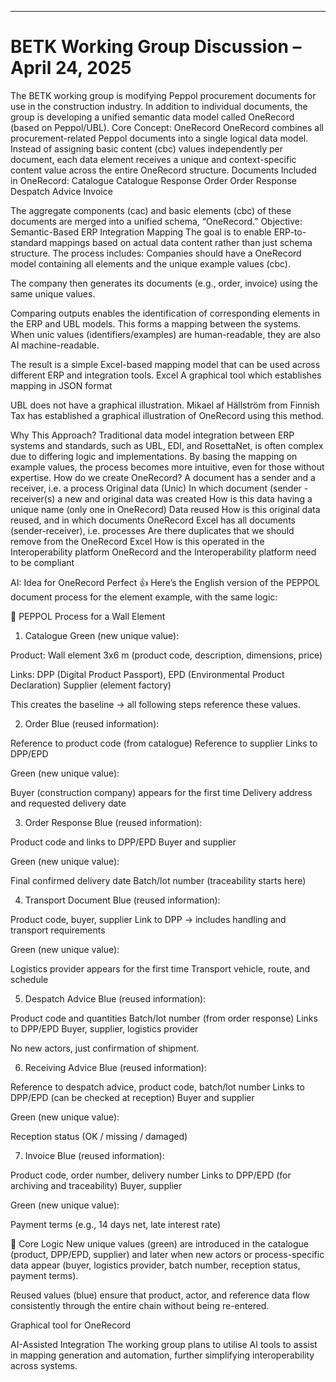 


---


# BETK Working Group Discussion – April 24, 2025

The BETK working group is modifying Peppol procurement documents for use in the construction industry. In addition to individual documents, the group is developing a unified semantic data model called OneRecord (based on Peppol/UBL).
Core Concept: OneRecord
OneRecord combines all procurement-related Peppol documents into a single logical data model. Instead of assigning basic content (cbc) values independently per document, each data element receives a unique and context-specific content value across the entire OneRecord structure.
Documents Included in OneRecord:
Catalogue
Catalogue Response
Order
Order Response
Despatch Advice
Invoice


The aggregate components (cac) and basic elements (cbc) of these documents are merged into a unified schema, “OneRecord.”
Objective: Semantic-Based ERP Integration Mapping
The goal is to enable ERP-to-standard mappings based on actual data content rather than just schema structure. The process includes:
Companies should have a OneRecord model containing all elements and the unique example values (cbc).


The company then generates its documents (e.g., order, invoice) using the same unique values.


Comparing outputs enables the identification of corresponding elements in the ERP and UBL models. This forms a mapping between the systems.
When unic values (identifiers/examples) are human-readable, they are also AI machine-readable.


The result is a simple Excel-based mapping model that can be used across different ERP and integration tools.
Excel
A graphical tool which establishes mapping in JSON format
 
UBL does not have a graphical illustration. Mikael af Hällström from Finnish Tax has established a graphical illustration of OneRecord using this method.  


Why This Approach?
Traditional data model integration between ERP systems and standards, such as UBL, EDI, and RosettaNet, is often complex due to differing logic and implementations. By basing the mapping on example values, the process becomes more intuitive, even for those without expertise.
How do we create OneRecord?
A document has a sender and a receiver, i.e. a process
Original data (Unic)
In which document (sender - receiver(s) a new and original data was created
How is this data having a unique name (only one in OneRecord)
Data reused
How is this original data reused, and in which documents
OneRecord Excel has all documents (sender-receiver), i.e. processes
Are there duplicates that we should remove from the OneRecord Excel 
How is this operated in the Interoperability platform
OneRecord and the Interoperability platform need to be compliant


AI: Idea for OneRecord 
Perfect 👍 Here’s the English version of the PEPPOL document process for the  element example, with the same logic:

🔹 PEPPOL Process for a Wall Element
1. Catalogue
Green (new unique value):


Product: Wall element 3x6 m (product code, description, dimensions, price)


Links: DPP (Digital Product Passport), EPD (Environmental Product Declaration)
Supplier (element factory)


This creates the baseline → all following steps reference these values.



2. Order
Blue (reused information):


Reference to product code (from catalogue)
Reference to supplier
Links to DPP/EPD


Green (new unique value):


Buyer (construction company) appears for the first time
Delivery address and requested delivery date



3. Order Response
Blue (reused information):


Product code and links to DPP/EPD
Buyer and supplier


Green (new unique value):


Final confirmed delivery date
Batch/lot number (traceability starts here)



4. Transport Document
Blue (reused information):


Product code, buyer, supplier
Link to DPP → includes handling and transport requirements


Green (new unique value):


Logistics provider appears for the first time
Transport vehicle, route, and schedule



5. Despatch Advice
Blue (reused information):


Product code and quantities
Batch/lot number (from order response)
Links to DPP/EPD
Buyer, supplier, logistics provider


No new actors, just confirmation of shipment.



6. Receiving Advice
Blue (reused information):


Reference to despatch advice, product code, batch/lot number
Links to DPP/EPD (can be checked at reception)
Buyer and supplier


Green (new unique value):


Reception status (OK / missing / damaged)



7. Invoice
Blue (reused information):


Product code, order number, delivery number
Links to DPP/EPD (for archiving and traceability)
Buyer, supplier


Green (new unique value):


Payment terms (e.g., 14 days net, late interest rate)



🔑 Core Logic
New unique values (green) are introduced in the catalogue (product, DPP/EPD, supplier) and later when new actors or process-specific data appear (buyer, logistics provider, batch number, reception status, payment terms).


Reused values (blue) ensure that product, actor, and reference data flow consistently through the entire chain without being re-entered.




Graphical tool for OneRecord

AI-Assisted Integration
The working group plans to utilise AI tools to assist in mapping generation and automation, further simplifying interoperability across systems.
